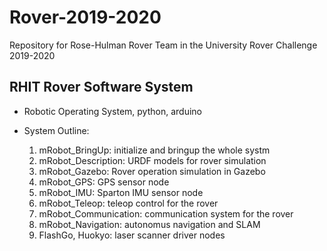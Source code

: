 # Rover-2019-2020
Repository for Rose-Hulman Rover Team in the University Rover Challenge 2019-2020

## RHIT Rover Software System
- Robotic Operating System, python, arduino
- System Outline: 

    1. mRobot_BringUp: initialize and bringup the whole systm
    2. mRobot_Description: URDF models for rover simulation 
    3. mRobot_Gazebo: Rover operation simulation in Gazebo
    4. mRobot_GPS: GPS sensor node
    5. mRobot_IMU: Sparton IMU sensor node
    6. mRobot_Teleop: teleop control for the rover
    7. mRobot_Communication: communication system for the rover
    8. mRobot_Navigation: autonomus navigation and SLAM
    9. FlashGo, Huokyo: laser scanner driver nodes